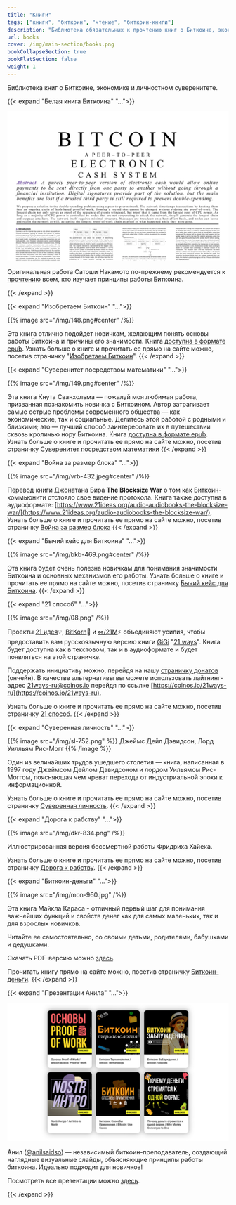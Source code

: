```yaml
---
title: "Книги"
tags: ["книги", "биткоин", "чтение", "биткоин-книги"]
description: "Библиотека обязательных к прочтению книг о Биткоине, экономике и суверенитете."
url: books
cover: /img/main-section/books.png
bookCollapseSection: true
bookFlatSection: false
weight: 1
---
```


Библиотека книг о Биткоине, экономике и личностном суверенитете.

{{< expand "Белая книга Биткоина" "...">}}

![cover](/img/wp-01.png)

Оригинальная работа Сатоши Накамото по-прежнему рекомендуется к [прочтению](/whitepaper/) всем, кто изучает принципы работы Биткоина.

{{< /expand >}}

{{< expand "Изобретаем Биткоин" "...">}}

{{% image src="/img/148.png#center" /%}}

Эта книга отлично подойдет новичкам, желающим понять основы работы Биткоина и причины его значимости. Книга [доступна в формате epub](/epubs/inventing-bitcoin.epub). Узнать больше о книге и прочитать ее прямо на сайте можно, посетив страничку "[Изобретаем Биткоин](/izobretaem-bitkoin/)".
{{< /expand >}}

{{< expand "Cуверенитет посредством математики" "...">}}

{{% image src="/img/149.png#center" /%}}

Эта книга Кнута Сванхольма — пожалуй моя любимая работа, призванная познакомить новичка с Биткоином. Автор затрагивает самые острые проблемы современного общества — как экономические, так и социальные. Делитесь этой работой с родными и близкими; это — лучший способ заинтересовать их в путешествии сквозь кроличью нору Биткоина. Книга [доступна в формате epub](/epubs/stm.epub). Узнать больше о книге и прочитать ее прямо на сайте можно, посетив страничку [Cуверенитет посредством математики](/suverenitet-posredstvom-matematiki/)
{{< /expand >}}

{{< expand "Война за размер блока" "...">}}

{{% image src="/img/vrb-432.jpeg#center" /%}}

Перевод книги Джонатана Бира **The Blocksize War** о том как Биткоин-коммьюнити отстояло свое видение протокола. Книга также доступна в аудиоформате: [https://www.21ideas.org/audio-audiobooks-the-blocksize-war/](https://www.21ideas.org/audio-audiobooks-the-blocksize-war/). Узнать больше о книге и прочитать ее прямо на сайте можно, посетив страничку [Война за размер блока](/vojna-za-razmer-bloka)
{{< /expand >}}

{{< expand "Бычий кейс для Биткоина" "...">}}

{{% image src="/img/bkb-469.png#center" /%}}

Эта книга будет очень полезна новичкам для понимания значимости Биткоина и основных механизмов его работы. Узнать больше о книге и прочитать ее прямо на сайте можно, посетив страничку [Бычий кейс для Биткоина](/bychij-kejs-dlya-bitcoin).
{{< /expand >}}

{{< expand "21 способ" "...">}}

{{% image src="/img/08.png" /%}}

Проекты [21 идея](https://21ideas.org/)💡, [BitKorn](https://www.youtube.com/c/BitKornRUS)🌽 и [∞/21М](https://t.me/gametheoryhub)⚡️ объединяют усилия, чтобы предоставить вам русскоязычную версию книги [GiGi](https://dergigi.com/) "[21 ways](https://21-ways.com/)". Книга будет доступна как в текстовом, так и в аудиоформате и будет появляться на этой страничке.

Поддержать инициативу можно, перейдя на нашу [страничку донатов](https://tallycoin.app/@21ideas/21-zho0IO4x/) (ончейн). В качестве альтернативы вы можете использовать лайтнинг-адрес 21ways-ru@coinos.io перейдя по ссылке [https://coinos.io/21ways-ru](https://coinos.io/21ways-ru).

Узнать больше о книге и прочитать ее прямо на сайте можно, посетив страничку [21 способ](/21-sposob/).
{{< /expand >}}

{{< expand "Суверенная личность" "...">}}

{{% image src="/img/sl-752.png" %}}
Джеймс Дейл Дэвидсон, Лорд Уилльям Рис-Могг
{{% /image %}}

Один из величайших трудов ушедшего столетия — книга, написанная в 1997 году  Джеймсом Дейлом Дэвидсоном и лордом Уильямом Рис-Моггом, поясняющая чем чреват перехода от индустриальной эпохи к информационной.

Узнать больше о книге и прочитать ее прямо на сайте можно, посетив страничку [Суверенная личность](/suverennaya-lichnost).
{{< /expand >}}

{{< expand "Дорога к рабству" "...">}}

{{% image src="/img/dkr-834.png" /%}}

Иллюстрированная версия бессмертной работы Фридриха Хайека.

Узнать больше о книге и прочитать ее прямо на сайте можно, посетив страничку [Дорога к рабству](/doroga-k-rabstvu).
{{< /expand >}}

{{< expand "Биткоин-деньги" "...">}}

{{% image src="/img/mon-960.jpg" /%}}

Эта книга Майкла Караса - отличный первый шаг для понимания важнейших функций и свойств денег как для самых маленьких, так и для взрослых новичков.

Читайте ее самостоятельно, со своими детьми, родителями, бабушками и дедушками.

Скачать PDF-версию можно [здесь](/epubs/bitcoin-money.pdf).

Прочитать книгу прямо на сайте можно, посетив страничку [Биткоин-деньги](/bitcoin-money).
{{< /expand >}}

{{< expand "Презентации Анила" "...">}}

![cover](/img/anil-slides/anil_slides.png)

Анил ([@anilsaidso](https://twitter.com/anilsaidso)) — независимый биткоин-преподаватель, создающий наглядные визуальные слайды, объясняющие принципы работы биткоина. Идеально подходит для новичков!

Посмотреть все презентации можно [здесь](/anil-slides).

{{< /expand >}}
